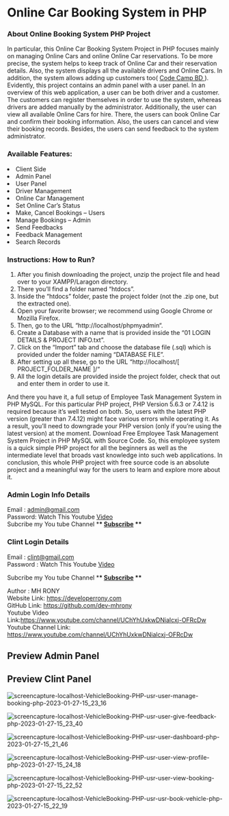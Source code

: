 # Online Car Booking System in PHP

### About Online Booking System PHP Project

In particular, this Online Car Booking System Project in PHP focuses mainly on managing Online Cars and online Online Car reservations. To be more precise, the system helps to keep track of Online Car and their reservation details. Also, the system displays all the available drivers and Online Cars. In addition, the system allows adding up customers too( <a href = "https://www.youtube.com/channel/UChYhUxkwDNialcxj-OFRcDw" target="_blank"> Code Camp BD </a> ). Evidently, this project contains an admin panel with a user panel. In an overview of this web application, a user can be both driver and a customer. The customers can register themselves in order to use the system, whereas drivers are added manually by the administrator. Additionally, the user can view all available Online Cars for hire. There, the users can book Online Car and confirm their booking information. Also, the users can cancel and view their booking records. Besides, the users can send feedback to the system administrator.

### Available Features:

<li> Client Side
<li>Admin Panel
<li>User Panel
<li>Driver Management
<li>Online Car Management
<li>Set Online Car’s Status
<li>Make, Cancel Bookings – Users
<li>Manage Bookings – Admin
<li>Send Feedbacks
<li>Feedback Management
<li>Search Records

### Instructions: How to Run?

1.  After you finish downloading the project, unzip the project file and head over to your XAMPP/Laragon directory. <br/>
2.  There you’ll find a folder named “htdocs”. <br/>
3.  Inside the “htdocs” folder, paste the project folder (not the .zip one, but the extracted one). <br/>
4.  Open your favorite browser; we recommend using Google Chrome or Mozilla Firefox. <br/>
5.  Then, go to the URL “http://localhost/phpmyadmin“. <br/>
6.  Create a Database with a name that is provided inside the “01 LOGIN DETAILS & PROJECT INFO.txt”. <br/>
7.  Click on the “Import” tab and choose the database file (.sql) which is provided under the folder naming “DATABASE FILE”. <br/>
8.  After setting up all these, go to the URL “http://localhost/[ PROJECT_FOLDER_NAME ]/“ <br/>
9.  All the login details are provided inside the project folder, check that out and enter them in order to use it. <br/>

And there you have it, a full setup of Employee Task Management System in PHP MySQL. For this particular PHP project, PHP Version 5.6.3 or 7.4.12 is required because it’s well tested on both. So, users with the latest PHP version (greater than 7.4.12) might face various errors while operating it. As a result, you’ll need to downgrade your PHP version (only if you’re using the latest version) at the moment. Download Free Employee Task Management System Project in PHP MySQL with Source Code. So, this employee system is a quick simple PHP project for all the beginners as well as the intermediate level that broads vast knowledge into such web applications. In conclusion, this whole PHP project with free source code is an absolute project and a meaningful way for the users to learn and explore more about it.

### Admin Login Info Details

Email : admin@gmail.com <br/> Password: Watch This Youtube <a href = "https://www.youtube.com/channel/UChYhUxkwDNialcxj-OFRcDw" target="_blank"> Video </a> 
<br/>  Subcribe my You tube Channel \***\* <a href="https://www.youtube.com/channel/UChYhUxkwDNialcxj-OFRcDw" target="_blank">Subscribe</a> \*\***

### Clint Login Details

Email : clint@gmail.com <br/> Password : Watch This Youtube <a href="https://www.youtube.com/channel/UChYhUxkwDNialcxj-OFRcDw" target="_blank">Video</a> <br/>

Subcribe my You tube Channel \***\* <a href="https://www.youtube.com/channel/UChYhUxkwDNialcxj-OFRcDw" target="_blank">Subscribe</a> \*\***

Author : MH RONY <br/> Website Link: https://developerrony.com <br /> GitHub Link: https://github.com/dev-mhrony <br /> Youtube Video Link:https://www.youtube.com/channel/UChYhUxkwDNialcxj-OFRcDw <br /> Youtube Channel Link: https://www.youtube.com/channel/UChYhUxkwDNialcxj-OFRcDw

## Preview Admin Panel




## Preview Clint Panel

![screencapture-localhost-VehicleBooking-PHP-usr-user-manage-booking-php-2023-01-27-15_23_16](https://user-images.githubusercontent.com/78216965/215052438-2fcf3c8c-6d92-429e-b874-fe9fa9a4e182.png)

![screencapture-localhost-VehicleBooking-PHP-usr-user-give-feedback-php-2023-01-27-15_23_40](https://user-images.githubusercontent.com/78216965/215052472-545c702c-5d30-49c2-a8fd-7f74905ecbd0.png)


![screencapture-localhost-VehicleBooking-PHP-usr-user-dashboard-php-2023-01-27-15_21_46](https://user-images.githubusercontent.com/78216965/215052458-eae23ec0-8fe9-4269-bc8d-29bedc08a507.png)

![screencapture-localhost-VehicleBooking-PHP-usr-user-view-profile-php-2023-01-27-15_24_18](https://user-images.githubusercontent.com/78216965/215052468-3b99018d-a85e-450c-bc54-6d6f35b41e5b.png)

![screencapture-localhost-VehicleBooking-PHP-usr-user-view-booking-php-2023-01-27-15_22_52](https://user-images.githubusercontent.com/78216965/215052449-96c8c99d-0160-42c8-8c7a-949829aaad7a.png)

![screencapture-localhost-VehicleBooking-PHP-usr-usr-book-vehicle-php-2023-01-27-15_22_19](https://user-images.githubusercontent.com/78216965/215052455-ae224123-92aa-4e33-a51a-f3cdb0d59724.png)
